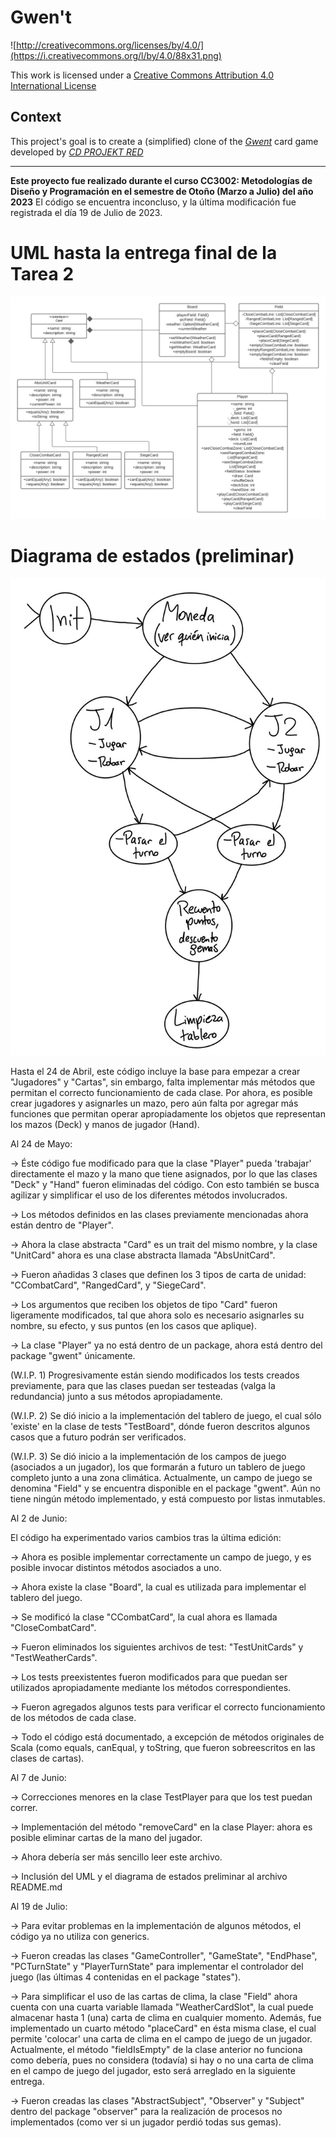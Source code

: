 # Gwen't

![http://creativecommons.org/licenses/by/4.0/](https://i.creativecommons.org/l/by/4.0/88x31.png)

This work is licensed under a
[Creative Commons Attribution 4.0 International License](http://creativecommons.org/licenses/by/4.0/)

Context
-------

This project's goal is to create a (simplified) clone of the
[_Gwent_](https://www.playgwent.com/en) card game developed by [_CD PROJEKT RED_](https://cdprojektred.com/en/)

---

**Este proyecto fue realizado durante el curso CC3002: Metodologías de Diseño y Programación en el semestre de Otoño (Marzo a Julio) del año 2023**
El código se encuentra inconcluso, y la última modificación fue registrada el día 19 de Julio de 2023.

# UML hasta la entrega final de la Tarea 2
![UML](extras/UML_tarea_2.png)

# Diagrama de estados (preliminar)
![Diagrama de estados](extras/Diagrama_Preliminar.jpg)

Hasta el 24 de Abril, este código incluye la base para empezar a crear "Jugadores" y "Cartas", sin embargo, 
falta implementar más métodos que permitan el correcto funcionamiento de cada clase. Por ahora, es posible
crear jugadores y asignarles un mazo, pero aún falta por agregar más funciones que permitan operar
apropiadamente los objetos que representan los mazos (Deck) y manos de jugador (Hand).

Al 24 de Mayo:

-> Éste código fue modificado para que la clase "Player" pueda 'trabajar' directamente el mazo y la mano 
    que tiene asignados, por lo que las clases "Deck" y "Hand" fueron eliminadas del código. Con esto también se 
    busca agilizar y simplificar el uso de los diferentes métodos involucrados.

-> Los métodos definidos en las clases previamente mencionadas ahora están dentro de "Player". 

-> Ahora la clase abstracta "Card" es un trait del mismo nombre, y la clase "UnitCard" ahora es una clase 
    abstracta llamada "AbsUnitCard". 

-> Fueron añadidas 3 clases que definen los 3 tipos de carta de unidad: "CCombatCard", "RangedCard", y "SiegeCard".

-> Los argumentos que reciben los objetos de tipo "Card" fueron ligeramente modificados, tal que ahora solo
    es necesario asignarles su nombre, su efecto, y sus puntos (en los casos que aplique).

-> La clase "Player" ya no está dentro de un package, ahora está dentro del package "gwent" únicamente.

(W.I.P. 1) Progresivamente están siendo modificados los tests creados previamente, para que las clases puedan ser 
    testeadas (valga la redundancia) junto a sus métodos apropiadamente.

(W.I.P. 2) Se dió inicio a la implementación del tablero de juego, el cual sólo 'existe' en la clase de
    tests "TestBoard", dónde fueron descritos algunos casos que a futuro podrán ser verificados.

(W.I.P. 3) Se dió inicio a la implementación de los campos de juego (asociados a un jugador), los que formarán
    a futuro un tablero de juego completo junto a una zona climática. Actualmente, un campo de juego se denomina
    "Field" y se encuentra disponible en el package "gwent". Aún no tiene ningún método implementado, y está
    compuesto por listas inmutables.

Al 2 de Junio:

El código ha experimentado varios cambios tras la última edición:

-> Ahora es posible implementar correctamente un campo de juego, y es posible invocar distintos métodos
asociados a uno.

-> Ahora existe la clase "Board", la cual es utilizada para implementar el tablero del juego.

-> Se modificó la clase "CCombatCard", la cual ahora es llamada "CloseCombatCard".

-> Fueron eliminados los siguientes archivos de test: "TestUnitCards" y "TestWeatherCards".

-> Los tests preexistentes fueron modificados para que puedan ser utilizados apropiadamente mediante los 
    métodos correspondientes.

-> Fueron agregados algunos tests para verificar el correcto funcionamiento de los métodos de cada clase.

-> Todo el código está documentado, a excepción de métodos originales de Scala (como equals, canEqual, y 
    toString, que fueron sobreescritos en las clases de cartas).


Al 7 de Junio:

-> Correcciones menores en la clase TestPlayer para que los test puedan correr.

-> Implementación del método "removeCard" en la clase Player: ahora es posible eliminar cartas de la mano
    del jugador.

-> Ahora debería ser más sencillo leer este archivo.

-> Inclusión del UML y el diagrama de estados preliminar al archivo README.md


Al 19 de Julio:

-> Para evitar problemas en la implementación de algunos métodos, el código ya no utiliza con generics.

-> Fueron creadas las clases "GameController", "GameState", "EndPhase", "PCTurnState" y "PlayerTurnState" 
    para implementar el controlador del juego (las últimas 4 contenidas en el package "states").

-> Para simplificar el uso de las cartas de clima, la clase "Field" ahora cuenta con una cuarta variable
    llamada "WeatherCardSlot", la cual puede almacenar hasta 1 (una) carta de clima en cualquier momento.
    Además, fue implementado un cuarto método "placeCard" en ésta misma clase, el cual permite 'colocar'
    una carta de clima en el campo de juego de un jugador.
    Actualmente, el método "fieldIsEmpty" de la clase anterior no funciona como debería, pues no considera
    (todavía) si hay o no una carta de clima en el campo de juego del jugador, esto será arreglado en la
    siguiente entrega.

-> Fueron creadas las clases "AbstractSubject", "Observer" y "Subject" dentro del package "observer" para
    la realización de procesos no implementados (como ver si un jugador perdió todas sus gemas).

